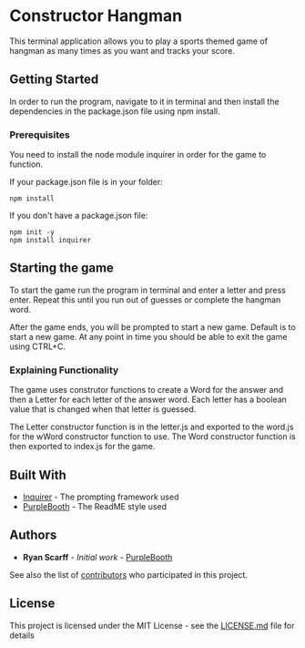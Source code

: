 # Constructor Hangman

This terminal application allows you to play a sports themed game of hangman as many times as you want and tracks your score.

## Getting Started

In order to run the program, navigate to it in terminal and then install the dependencies in the package.json file using npm install.

### Prerequisites

You need to install the node module inquirer in order for the game to function. 

If your package.json file is in your folder:

```
npm install
```

If you don't have a package.json file:
```
npm init -y
npm install inquirer
```

## Starting the game

To start the game run the program in terminal and enter a letter and press enter. Repeat this until you run out of guesses or complete the hangman word.

After the game ends, you will be prompted to start a new game. Default is to start a new game. At any point in time you should be able to exit the game using CTRL+C.

### Explaining Functionality

The game uses construtor functions to create a Word for the answer and then a Letter for each letter of the answer word. Each letter has a boolean value that is changed when that letter is guessed.

The Letter constructor function is in the letter.js and exported to the word.js for the wWord constructor function to use. The Word constructor function is then exported to index.js for the game. 

## Built With

* [Inquirer](https://www.npmjs.com/package/inquirer) - The prompting framework used 
* [PurpleBooth](https://github.com/PurpleBooth) - The ReadME style used

## Authors

* **Ryan Scarff** - *Initial work* - [PurpleBooth](https://github.com/jrscarff/Constructor-Hangman)

See also the list of [contributors](https://github.com/your/project/contributors) who participated in this project.

## License

This project is licensed under the MIT License - see the [LICENSE.md](LICENSE.md) file for details
